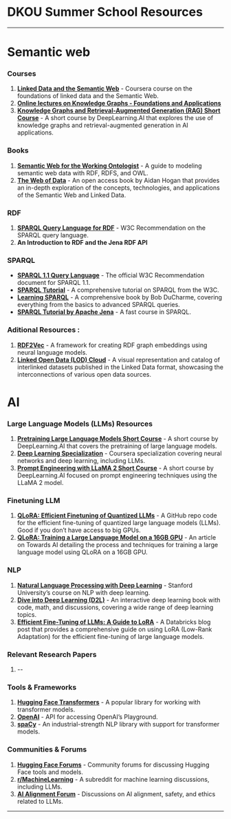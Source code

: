 # DKOU Summer School Resources
---

# Semantic web

### Courses
1. **[Linked Data and the Semantic Web](https://www.coursera.org/learn/web-data)** - Coursera course on the foundations of linked data and the Semantic Web.
2. **[Online lectures on Knowledge Graphs - Foundations and Applications](https://www.youtube.com/watch?v=CiU1sMbL3k4&list=PLNXdQl4kBgzubTOfY5cbtxZCgg9UTe-uF&pp=iAQB)**
3. **[Knowledge Graphs and Retrieval-Augmented Generation (RAG) Short Course](https://www.deeplearning.ai/short-courses/knowledge-graphs-rag/)** - A short course by DeepLearning.AI that explores the use of knowledge graphs and retrieval-augmented generation in AI applications.

### Books
1. **[Semantic Web for the Working Ontologist](https://www.sciencedirect.com/book/9780123859655/semantic-web-for-the-working-ontologist)** - A guide to modeling semantic web data with RDF, RDFS, and OWL.
2. **[The Web of Data](https://aidanhogan.com/webofdatabook/)** - An open access book by Aidan Hogan that provides an in-depth exploration of the concepts, technologies, and applications of the Semantic Web and Linked Data.

### RDF
1. **[SPARQL Query Language for RDF](https://www.w3.org/TR/rdf-sparql-query/)** - W3C Recommendation on the SPARQL query language.
2. **An Introduction to RDF and the Jena RDF API**

### SPARQL
- **[SPARQL 1.1 Query Language](https://www.w3.org/TR/sparql11-query/)** - The official W3C Recommendation document for SPARQL 1.1.
- **[SPARQL Tutorial](https://www.w3.org/TR/sparql11-query/#sparqlIntro)** - A comprehensive tutorial on SPARQL from the W3C.
- **[Learning SPARQL](http://www.learningsparql.com/)** - A comprehensive book by Bob DuCharme, covering everything from the basics to advanced SPARQL queries.
- **[SPARQL Tutorial by Apache Jena](https://jena.apache.org/tutorials/sparql.html)** - A fast course in SPARQL.

### Aditional Resources :
1. **[RDF2Vec](http://rdf2vec.org/)** - A framework for creating RDF graph embeddings using neural language models.
2. **[Linked Open Data (LOD) Cloud](https://lod-cloud.net/#ipfs)** - A visual representation and catalog of interlinked datasets published in the Linked Data format, showcasing the interconnections of various open data sources.

# AI

### Large Language Models (LLMs) Resources
1. **[Pretraining Large Language Models Short Course](https://www.deeplearning.ai/short-courses/pretraining-llms/)** - A short course by DeepLearning.AI that covers the pretraining of large language models.
2. **[Deep Learning Specialization](https://www.coursera.org/specializations/deep-learning)** - Coursera specialization covering neural networks and deep learning, including LLMs.
3. **[Prompt Engineering with LLaMA 2 Short Course](https://www.deeplearning.ai/short-courses/prompt-engineering-with-llama-2/)** - A short course by DeepLearning.AI focused on prompt engineering techniques using the LLaMA 2 model.

### Finetuning LLM 
1. **[QLoRA: Efficient Finetuning of Quantized LLMs](https://github.com/artidoro/qlora)** - A GitHub repo code for the efficient fine-tuning of quantized large language models (LLMs). Good if you don’t have access to big GPUs.
2. **[QLoRA: Training a Large Language Model on a 16GB GPU](https://pub.towardsai.net/qlora-training-a-large-language-model-on-a-16gb-gpu-00ea965667c1)** - An article on Towards AI detailing the process and techniques for training a large language model using QLoRA on a 16GB GPU.

### NLP
1. **[Natural Language Processing with Deep Learning](https://web.stanford.edu/class/cs224n/)** - Stanford University’s course on NLP with deep learning.
2. **[Dive into Deep Learning (D2L)](https://d2l.ai/)** - An interactive deep learning book with code, math, and discussions, covering a wide range of deep learning topics.
3. **[Efficient Fine-Tuning of LLMs: A Guide to LoRA](https://www.databricks.com/blog/efficient-fine-tuning-lora-guide-llms)** - A Databricks blog post that provides a comprehensive guide on using LoRA (Low-Rank Adaptation) for the efficient fine-tuning of large language models.

### Relevant Research Papers
1. --

### Tools & Frameworks
1. **[Hugging Face Transformers](https://huggingface.co/)** - A popular library for working with transformer models.
2. **[OpenAI](https://beta.openai.com/)** - API for accessing OpenAI’s Playground.
3. **[spaCy](https://spacy.io/)** - An industrial-strength NLP library with support for transformer models.

### Communities & Forums
1. **[Hugging Face Forums](https://discuss.huggingface.co/)** - Community forums for discussing Hugging Face tools and models.
2. **[r/MachineLearning](https://www.reddit.com/r/MachineLearning/)** - A subreddit for machine learning discussions, including LLMs.
3. **[AI Alignment Forum](https://www.alignmentforum.org/)** - Discussions on AI alignment, safety, and ethics related to LLMs.

---
